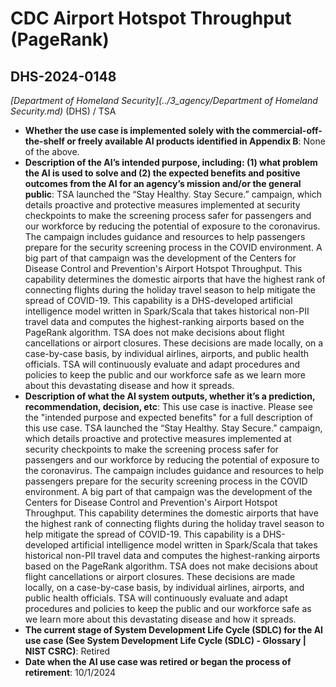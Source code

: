 # CDC Airport Hotspot Throughput (PageRank)
## DHS-2024-0148
_[Department of Homeland Security](../3_agency/Department of Homeland Security.md)_ (DHS) / TSA


+ **Whether the use case is implemented solely with the commercial-off-the-shelf or freely available AI products identified in Appendix B**: None of the above.
+ **Description of the AI’s intended purpose, including: (1) what problem the AI is used to solve and (2) the expected benefits and positive outcomes from the AI for an agency’s mission and/or the general public**: TSA launched the “Stay Healthy. Stay Secure.” campaign, which details proactive and protective measures implemented at security checkpoints to make the screening process safer for passengers and our workforce by reducing the potential of exposure to the coronavirus. The campaign includes guidance and resources to help passengers prepare for the security screening process in the COVID environment. A big part of that campaign was the development of the Centers for Disease Control and Prevention's Airport Hotspot Throughput. This capability determines the domestic airports that have the highest rank of connecting flights during the holiday travel season to help mitigate the spread of COVID-19. This capability is a DHS-developed artificial intelligence model written in Spark/Scala that takes historical non-PII travel data and computes the highest-ranking airports based on the PageRank algorithm. TSA does not make decisions about flight cancellations or airport closures. These decisions are made locally, on a case-by-case basis, by individual airlines, airports, and public health officials. TSA will continuously evaluate and adapt procedures and policies to keep the public and our workforce safe as we learn more about this devastating disease and how it spreads.
+ **Description of what the AI system outputs, whether it’s a prediction, recommendation, decision, etc**: This use case is inactive. Please see the "intended purpose and expected benefits" for a full description of this use case.
TSA launched the “Stay Healthy. Stay Secure.” campaign, which details proactive and protective measures implemented at security checkpoints to make the screening process safer for passengers and our workforce by reducing the potential of exposure to the coronavirus. The campaign includes guidance and resources to help passengers prepare for the security screening process in the COVID environment. A big part of that campaign was the development of the Centers for Disease Control and Prevention's Airport Hotspot Throughput. This capability determines the domestic airports that have the highest rank of connecting flights during the holiday travel season to help mitigate the spread of COVID-19. This capability is a DHS-developed artificial intelligence model written in Spark/Scala that takes historical non-PII travel data and computes the highest-ranking airports based on the PageRank algorithm. TSA does not make decisions about flight cancellations or airport closures. These decisions are made locally, on a case-by-case basis, by individual airlines, airports, and public health officials. TSA will continuously evaluate and adapt procedures and policies to keep the public and our workforce safe as we learn more about this devastating disease and how it spreads. 
+ **The current stage of System Development Life Cycle (SDLC) for the AI use case (See System Development Life Cycle (SDLC) - Glossary | NIST CSRC)**: Retired
+ **Date when the AI use case was retired or began the process of retirement**: 10/1/2024
